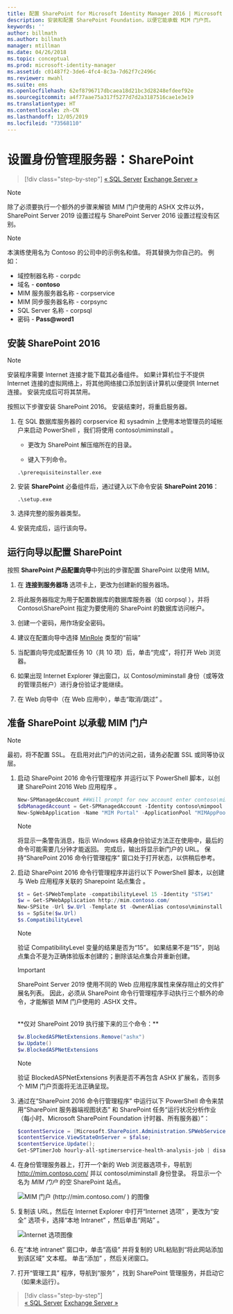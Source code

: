 ```yaml
---
title: 配置 SharePoint for Microsoft Identity Manager 2016 | Microsoft Docs
description: 安装和配置 SharePoint Foundation，以便它能承载 MIM 门户页。
keywords: ''
author: billmath
ms.author: billmath
manager: mtillman
ms.date: 04/26/2018
ms.topic: conceptual
ms.prod: microsoft-identity-manager
ms.assetid: c01487f2-3de6-4fc4-8c3a-7d62f7c2496c
ms.reviewer: mwahl
ms.suite: ems
ms.openlocfilehash: 62ef8796717dbcaea18d21bc3d28248efdeef92e
ms.sourcegitcommit: a4f77aae75a317f5277d7d2a3187516cae1e3e19
ms.translationtype: HT
ms.contentlocale: zh-CN
ms.lasthandoff: 12/05/2019
ms.locfileid: "73568110"
---
```

# <a name="set-up-an-identity-management-server-sharepoint"></a>设置身份管理服务器：SharePoint

> [!div class="step-by-step"]
> [« SQL Server](prepare-server-sql2016.md)
> [Exchange Server »](prepare-server-exchange.md)
> 

> [!NOTE]
> 除了必须要执行一个额外的步骤来解锁 MIM 门户使用的 ASHX 文件以外，SharePoint Server 2019 设置过程与 SharePoint Server 2016 设置过程没有区别。 

> [!NOTE]
> 本演练使用名为 Contoso 的公司中的示例名和值。 将其替换为你自己的。 例如：
> - 域控制器名称 - corpdc 
> - 域名 - **contoso**
> - MIM 服务服务器名称 - corpservice 
> - MIM 同步服务器名称 - corpsync 
> - SQL Server 名称 - corpsql 
> - 密码 - <strong>Pass@word1</strong>


## <a name="install-sharepoint-2016"></a>安装 SharePoint 2016 

> [!NOTE]
> 安装程序需要 Internet 连接才能下载其必备组件。 如果计算机位于不提供 Internet 连接的虚拟网络上，将其他网络接口添加到该计算机以便提供 Internet 连接。 安装完成后可将其禁用。

按照以下步骤安装 SharePoint 2016。 安装结束时，将重启服务器。

1.  在 SQL 数据库服务器的 corpservice  和 sysadmin  上使用本地管理员的域帐户来启动 PowerShell  ，我们将使用 contoso\miminstall  。

    -   更改为 SharePoint 解压缩所在的目录。

    -   键入下列命令。
    ```
    .\prerequisiteinstaller.exe
    ```

2.  安装 **SharePoint** 必备组件后，通过键入以下命令安装 **SharePoint 2016**：

    ```
    .\setup.exe
    ```

3.  选择完整的服务器类型。

4.  安装完成后，运行该向导。

## <a name="run-the-wizard-to-configure-sharepoint"></a>运行向导以配置 SharePoint

按照 **SharePoint 产品配置向导**中列出的步骤配置 SharePoint 以使用 MIM。

1. 在 **连接到服务器场** 选项卡上，更改为创建新的服务器场。

2. 将此服务器指定为用于配置数据库的数据库服务器（如 corpsql  ），并将 Contoso\SharePoint  指定为要使用的 SharePoint 的数据库访问帐户。
3. 创建一个密码，用作场安全密码。

4. 建议在配置向导中选择 [MinRole](/sharepoint/install/overview-of-minrole-server-roles-in-sharepoint-server) 类型的“前端” 

5. 当配置向导完成配置任务 10（共 10 项）后，单击“完成”，将打开 Web 浏览器。

6. 如果出现 Internet Explorer 弹出窗口，以 Contoso\miminstall  身份（或等效的管理员帐户）进行身份验证才能继续。

7. 在 Web 向导中（在 Web 应用中），单击“取消/跳过”  。


## <a name="prepare-sharepoint-to-host-the-mim-portal"></a>准备 SharePoint 以承载 MIM 门户

> [!NOTE]
> 最初，将不配置 SSL。 在启用对此门户的访问之前，请务必配置 SSL 或同等协议层。

1. 启动 SharePoint 2016 命令行管理程序  并运行以下 PowerShell 脚本，以创建 SharePoint 2016 Web 应用程序  。

    ```PowerShell
    New-SPManagedAccount ##Will prompt for new account enter contoso\mimpool 
    $dbManagedAccount = Get-SPManagedAccount -Identity contoso\mimpool
    New-SpWebApplication -Name "MIM Portal" -ApplicationPool "MIMAppPool" -ApplicationPoolAccount $dbManagedAccount -AuthenticationMethod "Kerberos" -Port 80 -URL http://mim.contoso.com
    ```

    > [!NOTE]
    > 将显示一条警告消息，指示 Windows 经典身份验证方法正在使用中，最后的命令可能需要几分钟才能返回。 完成后，输出将显示新门户的 URL。 保持“SharePoint 2016 命令行管理程序”  窗口处于打开状态，以供稍后参考。

2. 启动 SharePoint 2016 命令行管理程序并运行以下 PowerShell 脚本，以创建与 Web 应用程序关联的 Sharepoint 站点集合  。
    ```PowerShell
    $t = Get-SPWebTemplate -compatibilityLevel 15 -Identity "STS#1"
    $w = Get-SPWebApplication http://mim.contoso.com/
    New-SPSite -Url $w.Url -Template $t -OwnerAlias contoso\miminstall -CompatibilityLevel 15 -Name "MIM Portal"
    $s = SpSite($w.Url)
    $s.CompatibilityLevel
    ```
    > [!NOTE]
    > 验证 CompatibilityLevel  变量的结果是否为“15”。 如果结果不是“15”，则站点集合不是为正确体验版本创建的；删除该站点集合并重新创建。

    > [!IMPORTANT]
    > SharePoint Server 2019 使用不同的 Web 应用程序属性来保存阻止的文件扩展名列表。 因此，必须从 SharePoint 命令行管理程序手动执行三个额外的命令，才能解锁 MIM 门户使用的 .ASHX 文件。
    <br/>
    **仅对 SharePoint 2019 执行接下来的三个命令：**

    ```PowerShell
    $w.BlockedASPNetExtensions.Remove("ashx")
    $w.Update()
    $w.BlockedASPNetExtensions
    ```
   > [!NOTE]
   > 验证 BlockedASPNetExtensions 列表是否不再包含 ASHX 扩展名，否则多个 MIM 门户页面将无法正确呈现。 


3. 通过在“SharePoint 2016 命令行管理程序”  中运行以下 PowerShell 命令来禁用“SharePoint 服务器端视图状态”  和 SharePoint 任务“运行状况分析作业（每小时、Microsoft SharePoint Foundation 计时器、所有服务器）”：

   ```PowerShell
   $contentService = [Microsoft.SharePoint.Administration.SPWebService]::ContentService;
   $contentService.ViewStateOnServer = $false;
   $contentService.Update();
   Get-SPTimerJob hourly-all-sptimerservice-health-analysis-job | disable-SPTimerJob
   ```

4. 在身份管理服务器上，打开一个新的 Web 浏览器选项卡，导航到 http://mim.contoso.com/ 并以 contoso\miminstall  身份登录。  将显示一个名为 *MIM 门户* 的空 SharePoint 站点。

    ![MIM 门户 (http://mim.contoso.com/ ) 的图像](media/prepare-server-sharepoint/MIM_DeploySP1new.png)

5. 复制该 URL，然后在 Internet Explorer 中打开“Internet 选项”  ，更改为“安全”  选项卡，选择“本地 Intranet”  ，然后单击“网站”  。

    ![Internet 选项图像](media/MIM-DeploySP2.png)

6. 在“本地 intranet”  窗口中，单击“高级”  并将复制的 URL粘贴到“将此网站添加到该区域”  文本框。 单击“添加”  ，然后关闭窗口。

7. 打开“管理工具”  程序，导航到“服务”  ，找到 SharePoint 管理服务，并启动它（如果未运行）。

> [!div class="step-by-step"]  
> [« SQL Server](prepare-server-sql2016.md)
> [Exchange Server »](prepare-server-exchange.md)
